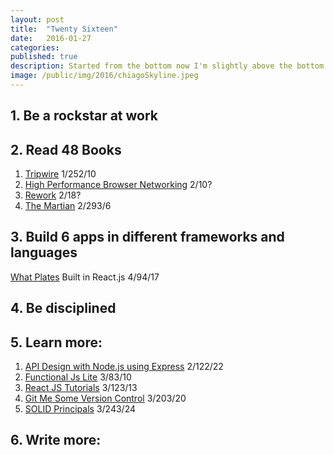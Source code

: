 ```yaml
---
layout: post
title:  "Twenty Sixteen"
date:   2016-01-27
categories:
published: true
description: Started from the bottom now I'm slightly above the bottom.
image: /public/img/2016/chiagoSkyline.jpeg
---
```


## 1. Be a rockstar at work

## 2. Read 48 Books
1. [Tripwire](http://amzn.com/0425264394) <span class="post__tag--blue">1/25</span><span class="post__tag">2/10</span>
2. [High Performance Browser Networking](http://amzn.com/1449344763) <span class="post__tag--blue">2/10</span><span class="post__tag">?</span>
3. [Rework](http://amzn.com/0307463745) <span class="post__tag--blue">2/18</span><span class="post__tag">?</span>
4. [The Martian](http://amzn.com/0553418025) <span class="post__tag--blue">2/29</span><span class="post__tag">3/6</span>

## 3. Build 6 apps in different frameworks and languages
[What Plates](http://whatplates.com) Built in React.js <span class="post__tag--blue">4/9</span><span class="post__tag">4/17</span>

## 4. Be disciplined

## 5. Learn more:
1. [API Design with Node.js using Express](https://frontendmasters.com/courses/api-design-nodejs/) <span class="post__tag--blue">2/12</span><span class="post__tag">2/22</span>
2. [Functional Js Lite](https://frontendmasters.com/courses/functional-js-lite/)  <span class="post__tag--blue">3/8</span><span class="post__tag">3/10</span>
3. [React JS Tutorials](https://www.youtube.com/playlist?list=PLoYCgNOIyGABj2GQSlDRjgvXtqfDxKm5b)  <span class="post__tag--blue">3/12</span><span class="post__tag">3/13</span>
4. [Git Me Some Version Control](https://laracasts.com/series/git-me-some-version-control)  <span class="post__tag--blue">3/20</span><span class="post__tag">3/20</span>
5. [SOLID Principals](https://laracasts.com/series/solid-principles-in-php)  <span class="post__tag--blue">3/24</span><span class="post__tag">3/24</span>

## 6. Write more:
